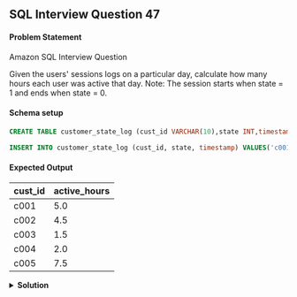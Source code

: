 ## SQL Interview Question 47

#### Problem Statement

<bold>Amazon SQL Interview Question</bold>

Given the users' sessions logs on a particular day, calculate how many hours each user was active that day.
Note: The session starts when state = 1 and ends when state = 0.

#### Schema setup

```sql
CREATE TABLE customer_state_log (cust_id VARCHAR(10),state INT,timestamp TIME);

INSERT INTO customer_state_log (cust_id, state, timestamp) VALUES('c001', 1, '07:00:00'),('c001', 0, '09:30:00'),('c001', 1, '12:00:00'),('c001', 0, '14:30:00'),('c002', 1, '08:00:00'),('c002', 0, '09:30:00'),('c002', 1, '11:00:00'),('c002', 0, '12:30:00'),('c002', 1, '15:00:00'),('c002', 0, '16:30:00'),('c003', 1, '09:00:00'),('c003', 0, '10:30:00'),('c004', 1, '10:00:00'),('c004', 0, '10:30:00'),('c004', 1, '14:00:00'),('c004', 0, '15:30:00'),('c005', 1, '10:00:00'),('c005', 0, '14:30:00'),('c005', 1, '15:30:00'),('c005', 0, '18:30:00');
```

#### Expected Output

| cust_id | active_hours |
|---------|--------------|
| c001    | 5.0          |
| c002    | 4.5          |
| c003    | 1.5          |
| c004    | 2.0          |
| c005    | 7.5          |

<details>
<summary><strong>Solution</strong></summary>

```sql
WITH start_end_timestamps AS
(
SELECT
    cust_id,
    CASE WHEN state = 1 THEN timestamp END AS start_time,
    CASE WHEN state = 0 THEN timestamp END AS end_time,
    ROW_NUMBER() OVER (PARTITION BY cust_id ORDER BY timestamp) AS rn
FROM customer_state_log
)
    
SELECT
    st1.cust_id,
    ROUND(SUM(TIMESTAMPDIFF(MINUTE,st1.start_time,st2.end_time)) / 60,1) AS active_hours
FROM start_end_timestamps st1
JOIN start_end_timestamps st2
ON st2.cust_id = st1.cust_id AND st2.rn = st1.rn + 1
WHERE st1.start_time IS NOT NULL
GROUP BY st1.cust_id;
```
</details>
